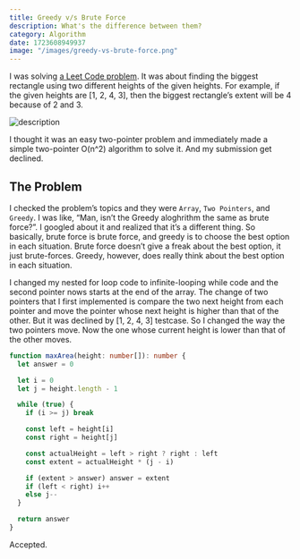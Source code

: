 ```yaml
---
title: Greedy v/s Brute Force
description: What's the difference between them?
category: Algorithm
date: 1723608949937
image: "/images/greedy-vs-brute-force.png"
---
```


I was solving [a Leet Code problem](https://leetcode.com/problems/container-with-most-water). It was about finding the biggest rectangle using two different heights of the given heights. For example, if the given heights are [1, 2, 4, 3], then the biggest rectangle’s extent will be 4 because of 2 and 3.

![description](/images/water-container.png)

I thought it was an easy two-pointer problem and immediately made a simple two-pointer O(n^2) algorithm to solve it. And my submission get declined. 

## The Problem

I checked the problem’s topics and they were `Array`, `Two Pointers`, and `Greedy`. I was like, “Man, isn’t the Greedy aloghrithm the same as brute force?”. I googled about it and realized that it’s a different thing. So basically, brute force is brute force, and greedy is to choose the best option in each situation. Brute force doesn’t give a freak about the best option, it just brute-forces. Greedy, however, does really think about the best option in each situation. 

I changed my nested for loop code to infinite-looping while code and the second pointer nows starts at the end of the array. The change of two pointers that I first implemented is compare the two next height from each pointer and move the pointer whose next height is higher than that of the other. But it was declined by [1, 2, 4, 3] testcase. So I changed the way the two pointers move. Now the one whose current height is lower than that of the other moves.

```ts
function maxArea(height: number[]): number {
  let answer = 0

  let i = 0
  let j = height.length - 1

  while (true) {
    if (i >= j) break

    const left = height[i]
    const right = height[j]

    const actualHeight = left > right ? right : left
    const extent = actualHeight * (j - i)

    if (extent > answer) answer = extent
    if (left < right) i++ 
    else j--
  }

  return answer
}
```

Accepted.